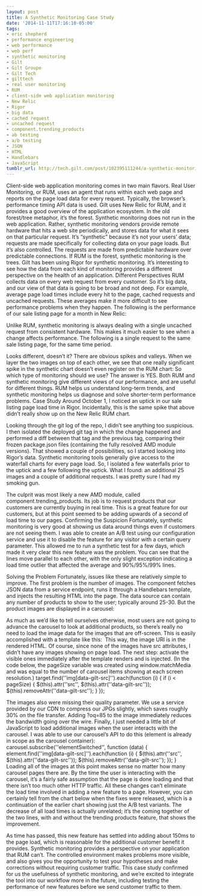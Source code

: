 ```yaml
---
layout: post
title: A Synthetic Monitoring Case Study
date: '2014-11-11T17:16:10-05:00'
tags:
- eric shepherd
- performance engineering
- web performance
- web perf
- synthetic monitoring
- Gilt
- Gilt Groupe
- Gilt Tech
- gilttech
- real user monitoring
- RUM
- client-side web application monitoring
- New Relic
- Rigor
- big data
- cached request
- uncached request
- component.trending_products
- ab testing
- a/b testing
- JSON
- HTML
- Handlebars
- JavaScript
tumblr_url: http://tech.gilt.com/post/102395111244/a-synthetic-monitoring-case-study
---
```

Client-side web application monitoring comes in two main flavors. Real User Monitoring, or RUM, uses an agent that runs within each web page and reports on the page load data for every request. Typically, the browser’s performance timing API data is used. Gilt uses New Relic for RUM, and it provides a good overview of the application ecosystem. In the old forest/tree metaphor, it’s the forest.
Synthetic monitoring does not run in the web application. Rather, synthetic monitoring vendors provide remote hardware that hits a web site periodically, and stores data for what it sees on that particular request. It’s “synthetic” because it’s not your users’ data; requests are made specifically for collecting data on your page loads. But it’s also controlled. The requests are made from predictable hardware over predictable connections. If RUM is the forest, synthetic monitoring is the trees.
Gilt has been using Rigor for synthetic monitoring. It’s interesting to see how the data from each kind of monitoring provides a different perspective on the health of an application.
Different Perspectives
RUM collects data on every web request from every customer. So it’s big data, and our view of that data is going to be broad and not deep. For example, average page load times include every hit to the page, cached requests and uncached requests. These averages make it more difficult to see performance problems when they happen. The following is the performance of our sale listing page for a month in New Relic:

Unlike RUM, synthetic monitoring is always dealing with a single uncached request from consistent hardware. This makes it much easier to see when a change affects performance. The following is a single request to the same sale listing page, for the same time period.

Looks different, doesn’t it? There are obvious spikes and valleys. When we layer the two images on top of each other, we see that one really significant spike in the synthetic chart doesn’t even register on the RUM chart:
So which type of monitoring should we use? The answer is YES. Both RUM and synthetic monitoring give different views of our performance, and are useful for different things. RUM helps us understand long-term trends, and synthetic monitoring helps us diagnose and solve shorter-term performance problems.
Case Study
Around October 1, I noticed an uptick in our sale listing page load time in Rigor. Incidentally, this is the same spike that above didn’t really show up on the New Relic RUM chart.

Looking through the git log of the repo, I didn’t see anything too suspicious. I then isolated the deployed git tag in which the change happened and performed a diff between that tag and the previous tag, comparing their frozen package.json files (containing the fully resolved AMD module versions). That showed a couple of possibilities, so I started looking into Rigor’s data.
Synthetic monitoring tools generally give access to the waterfall charts for every page load. So, I isolated a few waterfalls prior to the uptick and a few following the uptick. What I found: an additional 25 images and a couple of additional requests. I was pretty sure I had my smoking gun.

The culprit was most likely a new AMD module, called component.trending_products. Its job is to request products that our customers are currently buying in real time. This is a great feature for our customers, but at this point seemed to be adding upwards of a second of load time to our pages.
Confirming the Suspicion
Fortunately, synthetic monitoring is very good at showing us data around things even if customers are not seeing them. I was able to create an A/B test using our configuration service and use it to disable the feature for any visitor with a certain query parameter. This allowed me to run a synthetic test for a few days, which made it very clear this new feature was the problem. You can see that the lines move parallel to each other, with the only slight exception indicating a load time outlier that affected the average and 90%/95%/99% lines.

Solving the Problem
Fortunately, issues like these are relatively simple to improve.
The first problem is the number of images. The component fetches JSON data from a service endpoint, runs it through a Handlebars template, and injects the resulting HTML into the page. The data source can contain any number of products to show to the user; typically around 25-30. But the product images are displayed in a carousel:

As much as we’d like to tell ourselves otherwise, most users are not going to advance the carousel to look at additional products, so there’s really no need to load the image data for the images that are off-screen. This is easily accomplished with a template like this:
<img data-gilt-src="/path/to/image" />
This way, the image URI is in the rendered HTML. Of course, since none of the images have src attributes, I didn’t have any images showing on page load. The next step: activate the visible ones immediately after the template renders and is injected. (In the code below, the pageSize variable was created using window.matchMedia and was equal to the number of carousel items showing at each screen resolution.)
target.find(''img[data-gilt-src]'').each(function (i) {
  if (i < pageSize) {
    $(this).attr(''src'', $(this).attr(''data-gilt-src''));
    $(this).removeAttr(''data-gilt-src'');
  }
});

The images also were missing their quality parameter. We use a service provided by our CDN to compress our JPGs slightly, which saves roughly 30% on the file transfer. Adding ?oq=85 to the image immediately reduces the bandwidth going over the wire.
Finally, I just needed a little bit of JavaScript to load additional images when the user interacts with the carousel. I was able to use our carousel’s API to do this (element is already in scope as the carousel container):
carousel.subscribe(''elementSwitched'', function (data) {
  element.find(''img[data-gilt-src]'').each(function (i) {
    $(this).attr(''src'', $(this).attr(''data-gilt-src''));
    $(this).removeAttr(''data-gilt-src'');
  });
}
Loading all of the images at this point makes sense no matter how many carousel pages there are. By the time the user is interacting with the carousel, it’s a fairly safe assumption that the page is done loading and that there isn’t too much other HTTP traffic.
All these changes can’t eliminate the load time involved in adding a new feature to a page. However, you can certainly tell from the chart below when the fixes were released, which is a continuation of the earlier chart showing just the A/B test variants. The decrease of all load times is actually unrelated; it’s the coming together of the two lines, with and without the trending products feature, that shows the improvement.

As time has passed, this new feature has settled into adding about 150ms to the page load, which is reasonable for the additional customer benefit it provides.
Synthetic monitoring provides a perspective on your application that RUM can’t. The controlled environment makes problems more visible, and also gives you the opportunity to test your hypotheses and make corrections without requiring customer traffic. This case study confirmed for us the usefulness of synthetic monitoring, and we’re excited to integrate the tool into our workflow more in the future, including testing the performance of new features before we send customer traffic to them.
